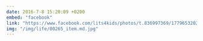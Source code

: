```yaml
---
date: 2016-7-8 15:20:09 +0200
embed: "facebook"
link: "https://www.facebook.com/lits4kids/photos/t.836997369/1779653202271017/?type=3&theater"
img: "/img/life/00265_item.md.jpg"
---
```

